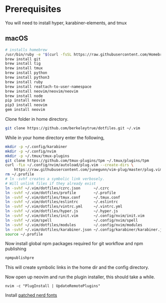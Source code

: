 # Prerequisites
You will need to install hyper, karabiner-elements, and tmux

## macOS


```bash
# installs homebrew
/usr/bin/ruby -e "$(curl -fsSL https://raw.githubusercontent.com/Homebrew/install/master/install)"
brew install git
brew install tig
brew install tmux
brew install python
brew install python3
brew install ruby
brew install reattach-to-user-namespace
brew install neovim/neovim/neovim
brew install node
pip install neovim
pip3 install neovim
gem install neovim
```

Clone folder in home directory.

```bash
git clone https://github.com/berkeleytrue/dotfiles.git ~/.vim
```


While in your home directory enter the following,

```bash
mkdir -p ~/.config/karabiner
mkdir -p ~/.config/nvim
mkdir -p ~/.tmux/tmux-plugins
git clone https://github.com/tmux-plugins/tpm ~/.tmux/plugins/tpm
curl -fLo ~/.config/nvim/autoload/plug.vim --create-dirs \
    https://raw.githubusercontent.com/junegunn/vim-plug/master/plug.vim;
rm ~/.profile
# ln -svhf creates a symbolic link verbosely.
# Will unlink files if they already exist
ln -svhf ~/.vim/dotfiles/czrc.json      ~/.czrc
ln -svhf ~/.vim/dotfiles/profile        ~/.profile
ln -svhf ~/.vim/dotfiles/tmux.conf      ~/.tmux.conf
ln -svhf ~/.vim/dotfiles/eslintrc       ~/.eslintrc
ln -svhf ~/.vim/dotfiles/vintrc.yml     ~/.vintrc.yml
ln -svhf ~/.vim/dotfiles/hyper.js       ~/.hyper.js
ln -svhf ~/.vim/dotfiles/init.vim       ~/.config/nvim/init.vim
ln -svhf ~/.vim/spell                   ~/.config/nvim/spell
ln -svhf ~/.vim/dotfiles/modules        ~/.config/nvim/modules
ln -svhf ~/.vim/dotfiles/karabiner.json ~/.config/karabiner/karabiner.json
source ~/.profile
```

Now install global npm packages required for git workflow and npm publishing
```bash
npmpublishpre
```

This will create symbolic links in the home dir and the config
directory.

Now open up neovim and run the plugin installer, this should take a while.

```
nvim -c "PlugInstall | UpdateRemotePlugins"
```


Install [patched nerd fonts](https://github.com/ryanoasis/nerd-fonts/blob/master/patched-fonts/DroidSansMono/complete/Droid%20Sans%20Mono%20for%20Powerline%20Nerd%20Font%20Complete%20Mono.otf)
